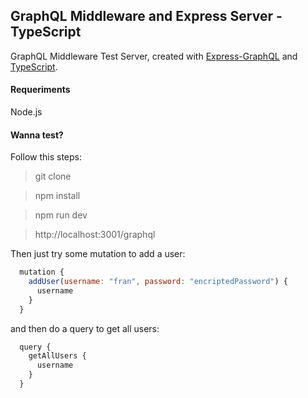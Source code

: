 ## GraphQL Middleware and Express Server - TypeScript

GraphQL Middleware Test Server, created with [Express-GraphQL](https://graphql.org/graphql-js/express-graphql/) and [TypeScript](https://www.typescriptlang.org/).

#### Requeriments

Node.js

#### Wanna test?

Follow this steps:

>git clone

>npm install

>npm run dev

>http://localhost:3001/graphql

Then just try some mutation to add a user:

```javascript
  mutation {
    addUser(username: "fran", password: "encriptedPassword") {
      username
    }
  }
```

and then do a query to get all users:

```javascript
  query {
    getAllUsers {
      username
    }
  }
 ```
